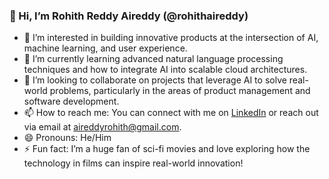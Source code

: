### 👋 Hi, I’m Rohith Reddy Aireddy (@rohithaireddy)

- 👀 I’m interested in building innovative products at the intersection of AI, machine learning, and user experience.
- 🌱 I’m currently learning advanced natural language processing techniques and how to integrate AI into scalable cloud architectures.
- 💞️ I’m looking to collaborate on projects that leverage AI to solve real-world problems, particularly in the areas of product management and software development.
- 📫 How to reach me: You can connect with me on [LinkedIn](https://www.linkedin.com/in/rohithaireddy) or reach out via email at aireddyrohith@gmail.com.
- 😄 Pronouns: He/Him
- ⚡ Fun fact: I’m a huge fan of sci-fi movies and love exploring how the technology in films can inspire real-world innovation!
